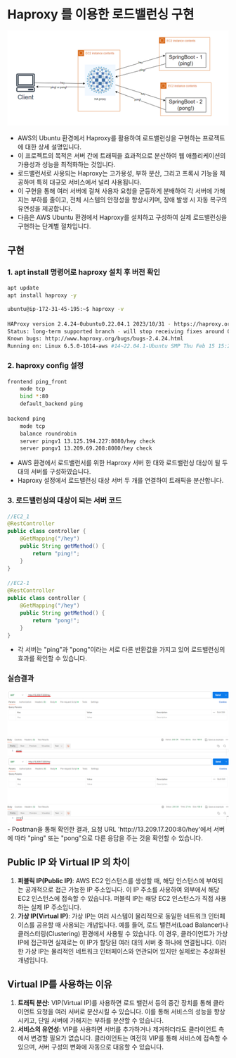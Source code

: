 # Haproxy 를 이용한 로드밸런싱 구현
<img src="./img/Haproxy_architecture.png">

- AWS의 Ubuntu 환경에서 Haproxy를 활용하여 로드밸런싱을 구현하는 프로젝트에 대한 상세 설명입니다.
- 이 프로젝트의 목적은 서버 간에 트래픽을 효과적으로 분산하여 웹 애플리케이션의 가용성과 성능을 최적화하는 것입니다. 
- 로드밸런서로 사용되는 Haproxy는 고가용성, 부하 분산, 그리고 프록시 기능을 제공하며 특히 대규모 서비스에서 널리 사용됩니다. 
- 이 구현을 통해 여러 서버에 걸쳐 사용자 요청을 균등하게 분배하여 각 서버에 가해지는 부하를 줄이고, 전체 시스템의 안정성을 향상시키며, 장애 발생 시 자동 복구의 유연성을 제공합니다. 
- 다음은 AWS Ubuntu 환경에서 Haproxy를 설치하고 구성하여 실제 로드밸런싱을 구현하는 단계별 절차입니다.

## 구현
### 1. apt install 명령어로 haproxy 설치 후 버전 확인
```bash
apt update
apt install haproxy -y
```
```bash
ubuntu@ip-172-31-45-195:~$ haproxy -v

HAProxy version 2.4.24-0ubuntu0.22.04.1 2023/10/31 - https://haproxy.org/
Status: long-term supported branch - will stop receiving fixes around Q2 2026.
Known bugs: http://www.haproxy.org/bugs/bugs-2.4.24.html
Running on: Linux 6.5.0-1014-aws #14~22.04.1-Ubuntu SMP Thu Feb 15 15:27:06 UTC 2024 x86_64
```

### 2. haproxy config 설정
```bash
frontend ping_front
    mode tcp
    bind *:80
    default_backend ping

backend ping 
    mode tcp
    balance roundrobin
    server pingv1 13.125.194.227:8080/hey check
    server pongv1 13.209.69.208:8080/hey check
```
- AWS 환경에서 로드밸런서를 위한 Haproxy 서버 한 대와 로드밸런싱 대상이 될 두 대의 서버를 구성하였습니다. 
- Haproxy 설정에서 로드밸런싱 대상 서버 두 개를 연결하여 트래픽을 분산합니다.

### 3. 로드밸런싱의 대상이 되는 서버 코드
```java
//EC2_1
@RestController
public class controller {
    @GetMapping("/hey")
    public String getMethod() {
        return "ping!";
    }
}

//EC2-1
@RestController
public class controller {
    @GetMapping("/hey")
    public String getMethod() {
        return "pong!";
    }
}
```
- 각 서버는 "ping"과 "pong"이라는 서로 다른 반환값을 가지고 있어 로드밸런싱의 효과를 확인할 수 있습니다.

### 실습결과
<img src="./img/result_ping.png">
<img src="./img/result_pong.png">
- Postman을 통해 확인한 결과, 요청 URL 'http://13.209.17.200:80/hey'에서 서버에 따라 "ping" 또는 "pong"으로 다른 응답을 주는 것을 확인할 수 있습니다.


## Public IP 와 Virtual IP 의 차이
1. **퍼블릭 IP(Public IP)**: AWS EC2 인스턴스를 생성할 때, 해당 인스턴스에 부여되는 공개적으로 접근 가능한 IP 주소입니다. 이 IP 주소를 사용하여 외부에서 해당 EC2 인스턴스에 접속할 수 있습니다. 퍼블릭 IP는 해당 EC2 인스턴스가 직접 사용하는 실제 IP 주소입니다.
2. **가상 IP(Virtual IP)**: 가상 IP는 여러 시스템이 물리적으로 동일한 네트워크 인터페이스를 공유할 때 사용되는 개념입니다. 예를 들어, 로드 밸런서(Load Balancer)나 클러스터링(Clustering) 환경에서 사용될 수 있습니다. 이 경우, 클라이언트가 가상 IP에 접근하면 실제로는 이 IP가 할당된 여러 대의 서버 중 하나에 연결됩니다. 이러한 가상 IP는 물리적인 네트워크 인터페이스와 연관되어 있지만 실제로는 추상화된 개념입니다.

## Virtual IP를 사용하는 이유

1. **트래픽 분산:** VIP(Virtual IP)를 사용하면 로드 밸런서 등의 중간 장치를 통해 클라이언트 요청을 여러 서버로 분산시킬 수 있습니다. 이를 통해 서비스의 성능을 향상시키고, 단일 서버에 가해지는 부하를 분산할 수 있습니다.
2. **서비스의 유연성:** VIP를 사용하면 서버를 추가하거나 제거하더라도 클라이언트 측에서 변경할 필요가 없습니다. 클라이언트는 여전히 VIP를 통해 서비스에 접속할 수 있으며, 서버 구성의 변화에 자동으로 대응할 수 있습니다.